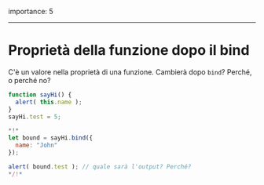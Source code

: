 importance: 5

---

# Proprietà della funzione dopo il bind

C'è un valore nella proprietà di una funzione. Cambierà dopo `bind`? Perché, o perché no?

```js run
function sayHi() {
  alert( this.name );
}
sayHi.test = 5;

*!*
let bound = sayHi.bind({
  name: "John"
});

alert( bound.test ); // quale sarà l'output? Perché?
*/!*
```

